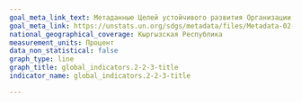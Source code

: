 ```yaml
---
goal_meta_link_text: Метаданные Целей устойчивого развития Организации Объединённых Наций (pdf 894kB)
goal_meta_link: https://unstats.un.org/sdgs/metadata/files/Metadata-02-02-03.pdf
national_geographical_coverage: Кыргызская Республика
measurement_units: Процент
data_non_statistical: false
graph_type: line
graph_title: global_indicators.2-2-3-title
indicator_name: global_indicators.2-2-3-title

---
```

